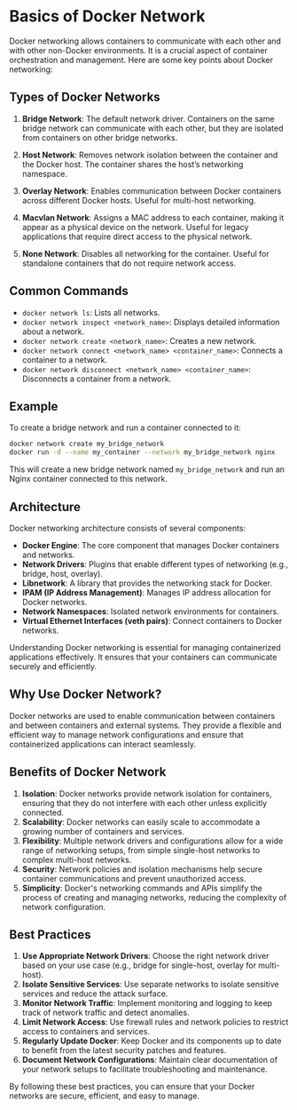 # Basics of Docker Network

Docker networking allows containers to communicate with each other and with other non-Docker environments. It is a crucial aspect of container orchestration and management. Here are some key points about Docker networking:

## Types of Docker Networks

1. **Bridge Network**: The default network driver. Containers on the same bridge network can communicate with each other, but they are isolated from containers on other bridge networks.

2. **Host Network**: Removes network isolation between the container and the Docker host. The container shares the host’s networking namespace.

3. **Overlay Network**: Enables communication between Docker containers across different Docker hosts. Useful for multi-host networking.

4. **Macvlan Network**: Assigns a MAC address to each container, making it appear as a physical device on the network. Useful for legacy applications that require direct access to the physical network.

5. **None Network**: Disables all networking for the container. Useful for standalone containers that do not require network access.

## Common Commands

- `docker network ls`: Lists all networks.
- `docker network inspect <network_name>`: Displays detailed information about a network.
- `docker network create <network_name>`: Creates a new network.
- `docker network connect <network_name> <container_name>`: Connects a container to a network.
- `docker network disconnect <network_name> <container_name>`: Disconnects a container from a network.

## Example

To create a bridge network and run a container connected to it:

```sh
docker network create my_bridge_network
docker run -d --name my_container --network my_bridge_network nginx
```

This will create a new bridge network named `my_bridge_network` and run an Nginx container connected to this network.

## Architecture

Docker networking architecture consists of several components:

- **Docker Engine**: The core component that manages Docker containers and networks.
- **Network Drivers**: Plugins that enable different types of networking (e.g., bridge, host, overlay).
- **Libnetwork**: A library that provides the networking stack for Docker.
- **IPAM (IP Address Management)**: Manages IP address allocation for Docker networks.
- **Network Namespaces**: Isolated network environments for containers.
- **Virtual Ethernet Interfaces (veth pairs)**: Connect containers to Docker networks.

Understanding Docker networking is essential for managing containerized applications effectively. It ensures that your containers can communicate securely and efficiently.
## Why Use Docker Network?

Docker networks are used to enable communication between containers and between containers and external systems. They provide a flexible and efficient way to manage network configurations and ensure that containerized applications can interact seamlessly.

## Benefits of Docker Network

1. **Isolation**: Docker networks provide network isolation for containers, ensuring that they do not interfere with each other unless explicitly connected.
2. **Scalability**: Docker networks can easily scale to accommodate a growing number of containers and services.
3. **Flexibility**: Multiple network drivers and configurations allow for a wide range of networking setups, from simple single-host networks to complex multi-host networks.
4. **Security**: Network policies and isolation mechanisms help secure container communications and prevent unauthorized access.
5. **Simplicity**: Docker's networking commands and APIs simplify the process of creating and managing networks, reducing the complexity of network configuration.

## Best Practices

1. **Use Appropriate Network Drivers**: Choose the right network driver based on your use case (e.g., bridge for single-host, overlay for multi-host).
2. **Isolate Sensitive Services**: Use separate networks to isolate sensitive services and reduce the attack surface.
3. **Monitor Network Traffic**: Implement monitoring and logging to keep track of network traffic and detect anomalies.
4. **Limit Network Access**: Use firewall rules and network policies to restrict access to containers and services.
5. **Regularly Update Docker**: Keep Docker and its components up to date to benefit from the latest security patches and features.
6. **Document Network Configurations**: Maintain clear documentation of your network setups to facilitate troubleshooting and maintenance.

By following these best practices, you can ensure that your Docker networks are secure, efficient, and easy to manage.
